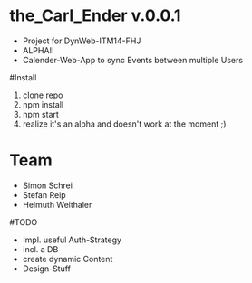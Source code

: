 # the_Carl_Ender v.0.0.1
- Project for DynWeb-ITM14-FHJ
- ALPHA!!
- Calender-Web-App to sync Events between multiple Users

#Install
1. clone repo
2. npm install
3. npm start
4. realize it's an alpha and doesn't work at the moment ;)

# Team
* Simon Schrei
* Stefan Reip
* Helmuth Weithaler

#TODO
- Impl. useful Auth-Strategy
- incl. a DB 
- create dynamic Content
- Design-Stuff